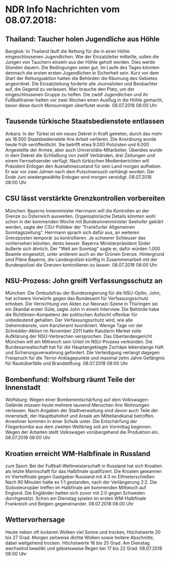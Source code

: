# NDR Info Nachrichten vom 08.07.2018:


## Thailand: Taucher holen Jugendliche aus Höhle
Bangkok: In Thailand läuft die Rettung für die in einer Höhle eingeschlossenen Jugendlichen. Wie der Einzatzleiter mitteilte, sollen die Jungen von Tauchern einzeln aus der Höhle geholt werden. Dies werde Stunden dauern. Die Bedingungen seien gut. Im Laufe des Tages könnten demnach die ersten ersten Jugendlichen in Sicherheit sein. Kurz vor dem Start der Rettungsaktion hatten die Behörden die Räumung des Gebietes angeordnet. Die Einsatzleitung forderte alle Journalisten und Beobachter auf, die Gegend zu verlassen. Man brauche den Platz, um der eingeschlossenen Gruppe zu helfen. Die zwölf Jugendlichen und ihr Fußballtrainer hatten vor zwei Wochen einen Ausflug in die Höhle gemacht, bevor diese durch Monsunregen überflutet wurde. 08.07.2018 08:00 Uhr 

## Tausende türkische Staatsbedienstete entlassen
Ankara: In der Türkei ist ein neues Dekret in Kraft getreten, durch das mehr als 18.500 Staatsbedienstete ihre Arbeit verlieren. Die Anordnung wurde heute früh veröffentlicht. Sie betrifft etwa 9.000 Polizisten und 6.000 Angestellte der Armee, aber auch Universitäts-Mitarbeiter. Überdies wurde in dem Dekret die Schließung von zwölf Verbänden, drei Zeitungen und einem Fernsehsender verfügt. Nach türkischen Medienberichten will Präsident Erdogan den Ausnahmezustand für sein Land morgen aufheben. Er war vor zwei Jahren nach dem Putschversuch verhängt worden. Der Ende Juni wiedergewählte Erdogan wird morgen vereidigt. 08.07.2018 08:00 Uhr 

## CSU lässt verstärkte Grenzkontrollen vorbereiten
München: Bayerns Innenminister Herrmann will die Kontrollen an der Grenze zu Österreich ausweiten. Organisatorische Details könnten wohl schon in der kommenden Woche mit Bundesinnenminister Seehofer geklärt werden, sagte der CSU-Politiker der "Frankfurter Allgemeinen Sonntagszeitung". Herrmann sprach sich dafür aus, an weiteren Grenzposten temporär zu kontrollieren. Je schwerer Schleuser das vorhersehen könnten, desto besser. Bayerns Ministerpräsident Söder äußerte sich ähnlich. Der "Welt am Sonntag" sagte er, dafür würden 1.000 Beamte eingesetzt, unter anderem auch an der Grünen Grenze. Hintergrund sind Pläne Bayerns, die Landespolizei künftig in Zusammenarbeit mit der Bundespolizei die Grenzen kontrollieren zu lassen. 08.07.2018 08:00 Uhr 

## NSU-Prozess: John greift Verfassungsschutz an
München:      Die Ombudsfrau der Bundesregierung für die NSU-Opfer, John, hat schwere Vorwürfe gegen das Bundesamt für Verfassungsschutz erhoben. Die Vernichtung von Akten zur Neonazi-Szene in Thüringen sei ein Skandal erster Güte, sagte John in einem Interview. Die Behörde habe die Richtlinien-Kompetenz der politischen Aufsicht offenbar für unbedeutend gehalten. Der Verfassungsschutz wird, wie alle Geheimdienste, vom Kanzleramt koordiniert. Wenige Tage vor der Schredder-Aktion im November 2011 hatte Kanzlerin Merkel volle Aufklärung der NSU-Verbrechen versprochen. Das Oberlandesgericht München will am Mittwoch sein Urteil im NSU-Prozess verkünden. Die Bundesanwaltschaft hat für die Hauptangeklagte Zschäpe lebenslange Haft und Sicherungsverwahrung gefordert. Die Verteidigung verlangt dagegen Freispruch für die Terror-Anklagepunkte und maximal zehn Jahre Gefängnis für Raubüberfälle und Brandstiftung. 08.07.2018 08:00 Uhr 

## Bombenfund: Wolfsburg räumt Teile der Innenstadt
Wolfsburg: Wegen einer Bombenentschärfung auf dem Volkswagen-Gelände müssen heute mehrere tausend Menschen ihre Wohnungen verlassen. Nach Angaben der Stadtverwaltung sind davon auch Teile der Innenstadt, der Hauptbahnhof und Areale am Mittellandkanal betroffen. Anwohner kommen in einer Schule unter. Die Entschärfung der Fliegerbombe aus dem zweiten Weltkrieg soll am Vormittag beginnen. Wegen der Arbeiten stellt Volkswagen vorübergehend die Produktion ein. 08.07.2018 08:00 Uhr 

## Kroatien erreicht WM-Halbfinale in Russland
zum Sport: Bei der Fußball-Weltmeisterschaft in Russland hat sich Kroatien als letzte Mannschaft für das Halbfinale qualifiziert. Die Kroaten gewannen im Viertelfinale gegen Gastgeber Russland mit 4:3 im Elfmeterschießen. Nach 90 Minuten hatte es 1:1 gestanden, nach der Verlängerung 2:2. Die Südosteuropäer treffen im Halbfinale am kommenden Mittwoch auf England. Die Engländer hatten sich zuvor mit 2:0 gegen Schweden durchgesetzt. Schon am Dienstag spielen im ersten WM-Halbfinale Frankreich und Belgien gegeneinander. 08.07.2018 08:00 Uhr 

## Wettervorhersage
Heute neben oft lockeren Wolken viel Sonne und trocken, Höchstwerte 20 bis 27 Grad. Morgen zeitweise dichte Wolken sowie heitere Abschnitte, dabei weitgehend trocken. Höchstwerte 16 bis 25 Grad. Am Dienstag wechselnd bewölkt und gebietsweise Regen bei 17 bis 22 Grad. 08.07.2018 08:00 Uhr 
